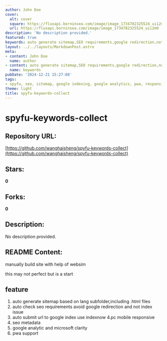 ```yaml
---
author: John Doe
cover:
  alt: cover
  square: https://fluxapi.borninsea.com/image/image_1734782325524_uii2m9
  url: https://fluxapi.borninsea.com/image/image_1734782325524_uii2m9
description: 'No description provided.'
featured: true
keywords: auto generate sitemap,SEO requirements,google redirection,not index issue,auto submit URL to Google index,pc mobile responsive,SEO metadata,Google Analytics,Microsoft Clarity,PWA support
layout: ../../layouts/MarkdownPost.astro
meta:
- content: John Doe
  name: author
- content: auto generate sitemap,SEO requirements,google redirection,not index issue,auto submit URL to Google index,pc mobile responsive,SEO metadata,Google Analytics,Microsoft Clarity,PWA support
  name: keywords
pubDate: '2024-12-21 15:27:08'
tags:
- spyfu, seo, sitemap, google indexing, google analytics, pwa, responsive design, metadata
theme: light
title: spyfu-keywords-collect
---
```


# spyfu-keywords-collect

## Repository URL: 
[https://github.com/wanghaisheng/spyfu-keywords-collect](https://github.com/wanghaisheng/spyfu-keywords-collect)

## Stars: 
**0**

## Forks: 
**0**

## Description: 
No description provided.

## README Content: 
manually build site with help of websim



this may not perfect but is a start


## feature 


1. auto generate sitemap based on lang subfolder,including .html files
2. auto check seo requirements avoid google redirection and not index issue
3. auto submit url to google index use indexnow
4.pc mobile responsive
5. seo metadata
6. google analytic and microsoft clarity
7. pwa support

